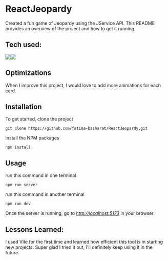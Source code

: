 # ReactJeopardy
Created a fun game of Jeopardy using the JService API. This README provides an overview of the project and how to get it running.



## Tech used:

<div style="display: flex; flex-direction: row;" align=left >
  <a href="https://vitejs.dev/" target="_blank">
    <img src="https://img.shields.io/static/v1?&style=flat&logo=VITE&logoColor=white&labelColor=AD9D90&label=&message=VITE&color=AD9D90"/>
  </a>
  <a href="https://react.dev/" target="_blank">
    <img src="https://img.shields.io/static/v1?&style=flat&logo=react&logoColor=white&labelColor=AD9D90&label=&message=REACT&color=AD9D90"/>
  </a>
</div>


## Optimizations

When I improve this project, I would love to add more animations for each card.


## Installation

To get started, clone the project

```
git clone https://github.com/fatima-basharat/ReactJeopardy.git
```

Install the NPM packages

```
npm install
```

## Usage

run this command in one terminal

```
npm run server
```

run this command in another terminal

```
npm run dev
```

Once the server is running, go to [_http://localhost:5173_](http://localhost:5173) in your browser.


## Lessons Learned:

I used Vite for the first time and learned how efficient this tool is in starting new projects. Super glad I tried it out, I'll definitely keep using it in the future.
